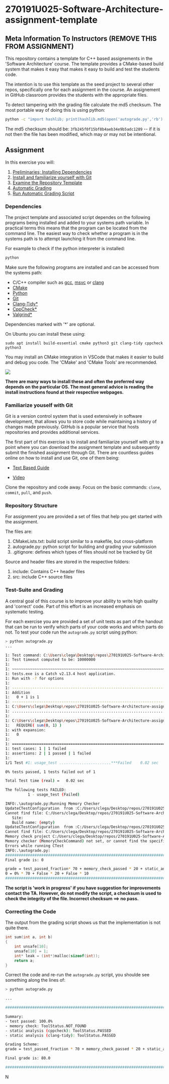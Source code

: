 # 270191U025-Software-Architecture-assignment-template

## Meta Information To Instructors (REMOVE THIS FROM ASSIGNMENT)

This repository contains a template for C++ based assignements in the 'Software Architecture' course.
The template provides a CMake-based build system that makes it easy that makes it easy to build and test the students code.

The intention is to use this template as the seed project to several other repos, specifically one for each assignment in the course.
An assignement in GitHub classroom provides the students with the appropriate files.

To detect tampering with the grading file calculate the md5 checksum. The most portable way of doing this is using python:

```bash
python -c "import hashlib; print(hashlib.md5(open('autograde.py','rb').read()).hexdigest())"
```

The md5 checksum should be: `3fb245f0f15bf8b4aeb34e9b5adc1289` -- if it is not then the file has been modified, which may or may not be intentional.

## Assignment

In this exercise you will:

1. [Preliminaries; Installing Dependencies](#Dependencies)
2. [Install and familiarize yourself with Git](#Familiarize-youself-with-Git)
3. [Examine the Repository Template](#Repository-Structure)
4. [Automatic Grading](#Test-Suite-and-Grading)
5. [Run Automatic Grading Script](Correcting-the-Code)

### Dependencies

The project template and associated script dependes on the following programs being installed and added to your systems path variable.
In practical terms this means that the program can be located from the command line.
The easiest way to check whether a program is in the systems path is to attempt launching it from the command line.

For example to check if the python interpreter is installed:

```bash
python
```

Make sure the following programs are installed and can be accessed from the systems path:

- C/C++ compiler such as [gcc](https://gcc.gnu.org/), [msvc](https://visualstudio.microsoft.com/vs/features/cplusplus/) or [clang](https://clang.llvm.org/)
- [CMake](https://cmake.org/)
- [Python](https://www.python.org/)
- [Git](https://git-scm.com/downloads)
- [Clang-Tidy\*](https://clang.llvm.org/extra/clang-tidy/)
- [CppCheck\*](http://cppcheck.sourceforge.net/)
- [Valgrind\*](https://valgrind.org/)

Dependencies marked with '\*' are optional.

On Ubuntu you can install these using:

```
sudo apt install build-essential cmake python3 git clang-tidy cppcheck python3
```

You may install an CMake integration in VSCode that makes it easier to build and debug you code.
The 'CMake' and 'CMake Tools' are recommended.

![](cmake.png)

**There are many ways to install these and often the preferred way depends on the particular OS. The most general advice is reading the install instructions found at their respective webpages.**

### Familiarize youself with Git

Git is a version control system that is used extensively in software development, that allows you to store code while maintaining a history of changes made previously.
GitHub is a popular service that hosts repositories and provides additional services.

The first part of this exercise is to install and familiarize yourself with git to a point where you can download the assignment template and subsequently submit the finished assignment through Git.
There are countless guides online on how to install and use Git, one of them being:

- [Text Based Guide](https://guides.github.com/introduction/git-handbook/)

- [Video](https://www.youtube.com/watch?v=SWYqp7iY_Tc)

Clone the repository and code away. Focus on the basic commands: `clone`, `commit`, `pull`, and `push`.

### Repository Structure

For assignment you are provided a set of files that help you get started with the assignment.

The files are:

1. CMakeLists.txt: build script similar to a makefile, but cross-platform
2. autograde.py: python script for building and grading your submission
3. .gitignore: defines which types of files should not be tracked by Git

Source and header files are stored in the respective folders:

1. include: Contains C++ header files
2. src: include C++ source files

### Test-Suite and Grading

A central goal of this course is to improve your ability to write high quality and 'correct' code. Part of this effort is an increased emphasis on systematic testing.

For each exercise you are provided a set of unit tests as part of the handout that can be run to verify which parts of your code works and which parts do not. To test your code run the `autograde.py` script using python:

```bash
> python autograde.py
...

1: Test command: C:\Users\clega\Desktop\repos\270191U025-Software-Architecture-assignment-template\build\Debug\tests.exe
1: Test timeout computed to be: 10000000
1:
1: ~~~~~~~~~~~~~~~~~~~~~~~~~~~~~~~~~~~~~~~~~~~~~~~~~~~~~~~~~~~~~~~~~~~~~~~~~~~~~~~
1: tests.exe is a Catch v2.13.4 host application.
1: Run with -? for options
1:
1: -------------------------------------------------------------------------------
1: Addition
1:   0 + 1 is 1
1: -------------------------------------------------------------------------------
1: C:\Users\clega\Desktop\repos\270191U025-Software-Architecture-assignment-template\src\tests.cpp(16)
1: ...............................................................................
1:
1: C:\Users\clega\Desktop\repos\270191U025-Software-Architecture-assignment-template\src\tests.cpp(18): FAILED:
1:   REQUIRE( sum(0, 1) )
1: with expansion:
1:   0
1:
1: ===============================================================================
1: test cases: 1 | 1 failed
1: assertions: 2 | 1 passed | 1 failed
1:
1/1 Test #1: usage_test .......................***Failed    0.02 sec

0% tests passed, 1 tests failed out of 1

Total Test time (real) =   0.02 sec

The following tests FAILED:
          1 - usage_test (Failed)

INFO:.\autograde.py:Running Memory Checker
UpdateCTestConfiguration  from :C:/Users/clega/Desktop/repos/270191U025-Software-Architecture-assignment-template/build/DartConfiguration.tcl
Cannot find file: C:/Users/clega/Desktop/repos/270191U025-Software-Architecture-assignment-template/build/DartConfiguration.tcl
   Site:
   Build name: (empty)
UpdateCTestConfiguration  from :C:/Users/clega/Desktop/repos/270191U025-Software-Architecture-assignment-template/build/DartConfiguration.tcl
Cannot find file: C:/Users/clega/Desktop/repos/270191U025-Software-Architecture-assignment-template/build/DartConfiguration.tcl
Memory check project C:/Users/clega/Desktop/repos/270191U025-Software-Architecture-assignment-template/build
Memory checker (MemoryCheckCommand) not set, or cannot find the specified program.
Errors while running CTest
INFO:.\autograde.py:
#######################################################################################################
Final grade is: 0

grade = test_passed_fraction* 70 + memory_check_passed * 20 + static_analysis_passed * 10
0 = 0% * 70 + False * 20 + False * 10
#######################################################################################################
```

**The script is 'work in progress' if you have suggestion for improvements contact the TA. However, do not modify the script, a checksum is used to check the integrity of the file. Incorrect checksum ⟹ no pass.**

### Correcting the Code

The output from the grading script shows us that the implementation is not quite there.

```cpp
int sum(int a, int b)
{
    int unsafe[10];
    unsafe[10] = 1;
    int* leak = (int*)malloc(sizeof(int));
    return a;
}
```

Correct the code and re-run the `autograde.py` script, you shoulde see something along the lines of:

```bash
> python autograde.py

...

#######################################################################################################

Summary:
- test passed: 100.0%
- memory check: ToolStatus.NOT_FOUND
- static analysis (cppcheck): ToolStatus.PASSED
- static analysis (clang-tidy): ToolStatus.PASSED

Grading Scheme:
grade = test_passed_fraction * 70 + memory_check_passed * 20 + static_analysis_passed * 10

Final grade is: 80.0

#######################################################################################################
```

N

